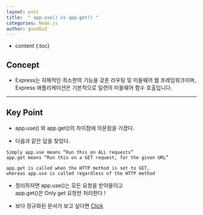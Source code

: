 ```yaml
---
layout: post
title:  " app.use() vs app.get() "
categories: Node.js
author: goodGid
---
```

* content
{:toc}



## Concept

* Express는 자체적인 최소한의 기능을 갖춘 라우팅 및 미들웨어 웹 프레임워크이며, Express 애플리케이션은 기본적으로 일련의 미들웨어 함수 호출입니다.

---

## Key Point

* app.use() 와 app.get()의 차이점에 의문점을 가졌다.

* 다음과 같은 답을 찾았다. 

```
Simply app.use means “Run this on ALL requests” 
app.get means “Run this on a GET request, for the given URL”
```

```
app.get is called when the HTTP method is set to GET, 
whereas app.use is called regardless of the HTTP method
```

* 정리하자면 app.use()는 모든 요청을 받아들이고 <br> app.get()은 Only get 요청만 처리한다 ! 

* 보다 정규화된 문서가 보고 싶다면 [Click](http://expressjs.com/ko/guide/using-middleware.html)

